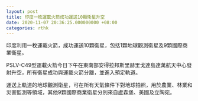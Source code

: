 ```yaml
---
layout: post
title: 印度一枚運載火箭成功運送10顆衛星升空
date: 2020-11-07 20:36:25.000000000 +08:00
categories: rthk
---
```


印度利用一枚運載火箭，成功運送10顆衛星，包括1顆地球觀測衛星及9顆國際商業衛星。

PSLV-C49型運載火箭今日下午在東南部安得拉邦斯里赫里戈達島達萬航天中心發射升空，所有衛星成功與運載火箭分離，並進入預定軌道。

運送上軌道的地球觀測衛星，可在所有天氣條件下對地球拍照，用於農業、林業和災害監測等領域，其他9顆國際商業衛星分別來自盧森堡、美國及立陶宛。

